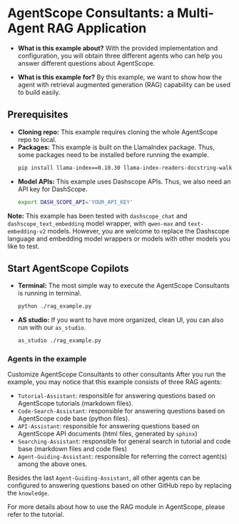 # AgentScope Consultants: a Multi-Agent RAG Application

* **What is this example about?**
With the provided implementation and configuration,
you will obtain three different agents who can help you answer different questions about AgentScope.

* **What is this example for?** By this example, we want to show how the agent with retrieval augmented generation (RAG)
capability can be used to build easily.


## Prerequisites
* **Cloning repo:** This example requires cloning the whole AgentScope repo to local.
* **Packages:** This example is built on the LlamaIndex package. Thus, some packages need to be installed before running the example.
    ```bash
    pip install llama-index==0.10.30 llama-index-readers-docstring-walker==0.1.3 tree-sitter==0.21.3 tree-sitter-languages==1.10.2
    ```
* **Model APIs:** This example uses Dashscope APIs. Thus, we also need an API key for DashScope.
  ```bash
  export DASH_SCOPE_API='YOUR_API_KEY'
  ```

**Note:** This example has been tested with `dashscope_chat` and `dashscope_text_embedding` model wrapper, with `qwen-max` and `text-embedding-v2` models.
However, you are welcome to replace the Dashscope language and embedding model wrappers or models with other models you like to test.

## Start AgentScope Copilots
* **Terminal:** The most simple way to execute the AgentScope Consultants is running in terminal.
  ```bash
  python ./rag_example.py
  ```


* **AS studio:** If you want to have more organized, clean UI, you can also run with our `as_studio`.
  ```bash
  as_studio ./rag_example.py
  ```

### Agents in the example
Customize AgentScope Consultants to other consultants
After you run the example, you may notice that this example consists of three RAG agents:
* `Tutorial-Assistant`: responsible for answering questions based on AgentScope tutorials (markdown files).
* `Code-Search-Assistant`: responsible for answering questions based on AgentScope code base (python files).
* `API-Assistant`: responsible for answering questions based on AgentScope API documents (html files, generated by `sphinx`)
* `Searching-Assistant`: responsible for general search in tutorial and code base (markdown files and code files)
* `Agent-Guiding-Assistant`: responsible for referring the correct agent(s) among the above ones.

Besides the last `Agent-Guiding-Assistant`, all other agents can be configured to answering questions based on other GitHub repo by replacing the `knowledge`.

For more details about how to use the RAG module in AgentScope, please refer to the tutorial.

